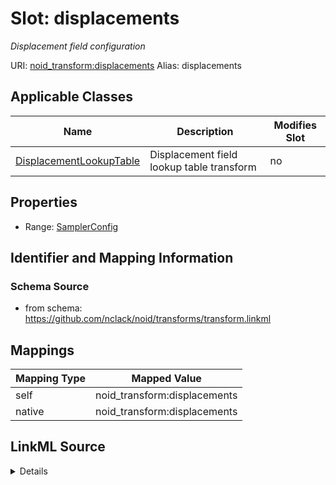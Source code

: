 

# Slot: displacements 


_Displacement field configuration_





URI: [noid_transform:displacements](https://github.com/nclack/noid/transforms/transform/displacements)
Alias: displacements

<!-- no inheritance hierarchy -->





## Applicable Classes

| Name | Description | Modifies Slot |
| --- | --- | --- |
| [DisplacementLookupTable](DisplacementLookupTable.md) | Displacement field lookup table transform |  no  |







## Properties

* Range: [SamplerConfig](SamplerConfig.md)





## Identifier and Mapping Information







### Schema Source


* from schema: https://github.com/nclack/noid/transforms/transform.linkml




## Mappings

| Mapping Type | Mapped Value |
| ---  | ---  |
| self | noid_transform:displacements |
| native | noid_transform:displacements |




## LinkML Source

<details>
```yaml
name: displacements
description: Displacement field configuration
from_schema: https://github.com/nclack/noid/transforms/transform.linkml
rank: 1000
alias: displacements
owner: DisplacementLookupTable
domain_of:
- DisplacementLookupTable
range: SamplerConfig

```
</details>